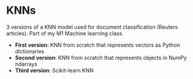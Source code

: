 # KNNs
3 versions of a KNN model used for document classification (Reuters articles). Part of my M1 Machine learning class.

- __First version__: KNN from scratch that represents vectors as Python dictionaries
- __Second version__: KNN from scratch that represents objects in NumPy ndarrays
- __Third version__: Scikit-learn KNN
